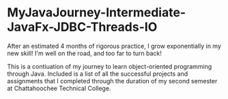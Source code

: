 # MyJavaJourney-Intermediate-JavaFx-JDBC-Threads-IO
After an estimated 4 months of rigorous practice, I grow exponentially in my new skill! I'm well on the road, and too far to turn back!

This is a contiuation of my journey to learn object-oriented programming through Java. 
Included is a list of all the successful projects and assignments that I completed through the duration
of my second semester at Chattahoochee Technical College.
